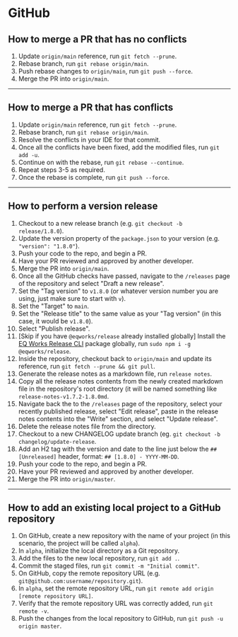 # GitHub

## How to merge a PR that has no conflicts

1. Update `origin/main` reference, run `git fetch --prune`.
2. Rebase branch, run `git rebase origin/main`.
3. Push rebase changes to `origin/main`, run `git push --force`.
4. Merge the PR into `origin/main`.

---

## How to merge a PR that has conflicts

1. Update `origin/main` reference, run `git fetch --prune`.
2. Rebase branch, run `git rebase origin/main`.
3. Resolve the conflicts in your IDE for that commit.
4. Once all the conflicts have been fixed, add the modified files, run `git add -u`.
5. Continue on with the rebase, run `git rebase --continue`.
6. Repeat steps 3-5 as required.
7. Once the rebase is complete, run `git push --force`.

---

## How to perform a version release

1. Checkout to a new release branch (e.g. `git checkout -b release/1.8.0`).
2. Update the version property of the `package.json` to your version (e.g. `"version": "1.8.0"`).
3. Push your code to the repo, and begin a PR.
4. Have your PR reviewed and approved by another developer.
5. Merge the PR into `origin/main`.
6. Once all the GitHub checks have passed, navigate to the `/releases` page of the repository and select "Draft a new release".
7. Set the "Tag version" to `v1.8.0` (or whatever version number you are using, just make sure to start with `v`).
8. Set the "Target" to `main`.
9. Set the "Release title" to the same value as your "Tag version" (in this case, it would be `v1.8.0`).
10. Select "Publish release".
11. [Skip if you have `@eqworks/release` already installed globally] Install the [EQ Works Release CLI](https://github.com/EQWorks/release) package globally, run `sudo npm i -g @eqworks/release`.
12. Inside the repository, checkout back to `origin/main` and update its reference, run `git fetch --prune && git pull`.
13. Generate the release notes as a markdown file, run `release notes`.
14. Copy all the release notes contents from the newly created markdown file in the repository's root directory (it will be named something like `release-notes-v1.7.2-1.8.0md`.
15. Navigate back the to the `/releases` page of the repository, select your recently published release, select "Edit release", paste in the release notes contents into the "Write" section, and select "Update release".
16. Delete the release notes file from the directory.
17. Checkout to a new CHANGELOG update branch (eg. `git checkout -b changelog/update-release`.
18. Add an H2 tag with the version and date to the line just below the `## [Unreleased]` header, format: `## [1.8.0] - YYYY-MM-DD`.
19. Push your code to the repo, and begin a PR.
20. Have your PR reviewed and approved by another developer.
21. Merge the PR into `origin/master`.

---

## How to add an existing local project to a GitHub repository

1. On GitHub, create a new repository with the name of your project (in this scenario, the project will be called `alpha`).
2. In `alpha`, initialize the local directory as a Git repository.
3. Add the files to the new local repository, run `git add .`.
4. Commit the staged files, run `git commit -m "Initial commit"`.
5. On GitHub, copy the remote repository URL (e.g. `git@github.com:username/repository.git`).
6. In `alpha`, set the remote repository URL, run `git remote add origin [remote repository URL]`.
7. Verify that the remote repository URL was correctly added, run `git remote -v`.
8. Push the changes from the local repository to GitHub, run `git push -u origin master`.
